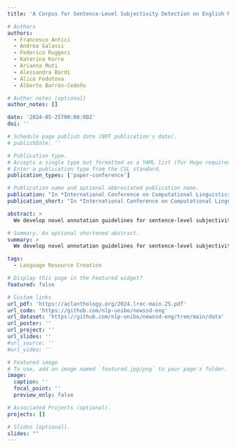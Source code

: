 ```yaml
---
title: 'A Corpus for Sentence-Level Subjectivity Detection on English News Articles'

# Authors
authors:
  - Francesco Antici
  - Andrea Galassi
  - Federico Ruggeri
  - Katerina Korre
  - Arianna Muti
  - Alessandra Bardi
  - Alice Fedotova
  - Alberto Barrón-Cedeño

# Author notes (optional)
author_notes: []

date: '2024-05-25T00:00:00Z'
doi: ''

# Schedule page publish date (NOT publication's date).
# publishDate: ''

# Publication type.
# Accepts a single type but formatted as a YAML list (for Hugo requirements).
# Enter a publication type from the CSL standard.
publication_types: ['paper-conference']

# Publication name and optional abbreviated publication name.
publication: "In *International Conference on Computational Linguistics, Language Resources and Evaluation (LREC-COLING 2024)*"
publication_short: "In *International Conference on Computational Linguistics, Language Resources and Evaluation (LREC-COLING 2024)*"

abstract: >
  We develop novel annotation guidelines for sentence-level subjectivity detection, which are not limited to language-specific cues. We use our guidelines to collect NewsSD-ENG, a corpus of 638 objective and 411 subjective sentences extracted from English news articles on controversial topics. Our corpus paves the way for subjectivity detection in English and across other languages without relying on language-specific tools, such as lexicons or machine translation. We evaluate state-of-the-art multilingual transformer-based models on the task in mono-, multi-, and cross-language settings. For this purpose, we re-annotate an existing Italian corpus. We observe that models trained in the multilingual setting achieve the best performance on the task.

# Summary. An optional shortened abstract.
summary: >
  We develop novel annotation guidelines for sentence-level subjectivity detection, which are not limited to language-specific cues. We use our guidelines to collect NewsSD-ENG, a corpus of 638 objective and 411 subjective sentences extracted from English news articles on controversial topics. Our corpus paves the way for subjectivity detection in English and across other languages without relying on language-specific tools, such as lexicons or machine translation. We evaluate state-of-the-art multilingual transformer-based models on the task in mono-, multi-, and cross-language settings. For this purpose, we re-annotate an existing Italian corpus. We observe that models trained in the multilingual setting achieve the best performance on the task.

tags:
  - Language Resource Creation

# Display this page in the Featured widget?
featured: false

# Custom links
url_pdf: 'https://aclanthology.org/2024.lrec-main.25.pdf'
url_code: 'https://github.com/nlp-unibo/newssd-eng'
url_dataset: 'https://github.com/nlp-unibo/newssd-eng/tree/main/data'
url_poster: ''
url_project: ''
url_slides: ''
#url_source: ''
#url_video: ''

# Featured image
# To use, add an image named `featured.jpg/png` to your page's folder.
image:
  caption: ''
  focal_point: ''
  preview_only: false

# Associated Projects (optional).
projects: []

# Slides (optional).
slides: ""
---
```


